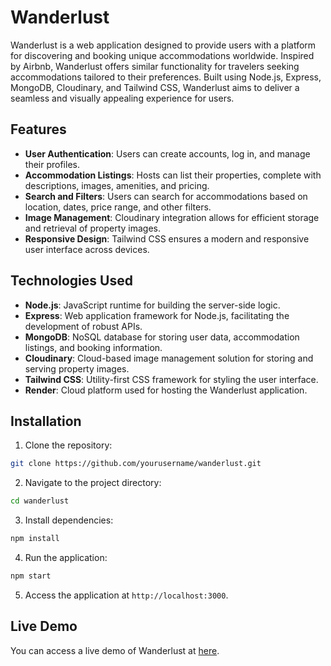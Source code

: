 # Wanderlust

Wanderlust is a web application designed to provide users with a platform for discovering and booking unique accommodations worldwide. Inspired by Airbnb, Wanderlust offers similar functionality for travelers seeking accommodations tailored to their preferences. Built using Node.js, Express, MongoDB, Cloudinary, and Tailwind CSS, Wanderlust aims to deliver a seamless and visually appealing experience for users.

## Features

- **User Authentication**: Users can create accounts, log in, and manage their profiles.
- **Accommodation Listings**: Hosts can list their properties, complete with descriptions, images, amenities, and pricing.
- **Search and Filters**: Users can search for accommodations based on location, dates, price range, and other filters.
- **Image Management**: Cloudinary integration allows for efficient storage and retrieval of property images.
- **Responsive Design**: Tailwind CSS ensures a modern and responsive user interface across devices.

## Technologies Used

- **Node.js**: JavaScript runtime for building the server-side logic.
- **Express**: Web application framework for Node.js, facilitating the development of robust APIs.
- **MongoDB**: NoSQL database for storing user data, accommodation listings, and booking information.
- **Cloudinary**: Cloud-based image management solution for storing and serving property images.
- **Tailwind CSS**: Utility-first CSS framework for styling the user interface.
- **Render**: Cloud platform used for hosting the Wanderlust application.

## Installation

1. Clone the repository:

```bash
git clone https://github.com/yourusername/wanderlust.git
```

2. Navigate to the project directory:

```bash
cd wanderlust
```

3. Install dependencies:

```bash
npm install
```

4. Run the application:

```bash
npm start
```

5. Access the application at `http://localhost:3000`.

## Live Demo

You can access a live demo of Wanderlust at [here](https://first-project-qnyn.onrender.com/listings).


